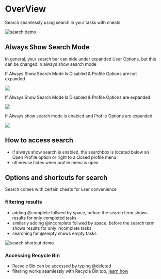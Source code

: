 # OverView
Search seamlessly using search in your tasks with cheats

![search demo](../../files/search/light-default.gif)

## Always Show Search Mode
In general, your search bar can hide under expanded User Options, but this can be changed in always show search mode

If Always Show Search Mode Is Disabled & Profile Options are not expanded


<img src="../../files/homescreen/light-default.png">



If Always Show Search Mode Is Disabled & Profile Options are expanded


<img src="../../files/userhome/light-profile-expanded.png">


If Always show search mode is enabled and Profile Options are expanded


<img src="../../files/userhome/light-ass-true.png">


## How to access search
- if always show search is enabled, the searchbox is located below an Open Profile option or right to a closed profile menu
 - otherwise hides when profile menu is open



## Options and shortcuts for search
Search comes with certain cheats for user convenience

### filtering results
- adding @complete follwed by space, before the search term shows results for only completed tasks
- similarly adding @incomplete follwed by space, before the search term shows results for only incomplete tasks
- searching for @empty shows empty tasks


![search shortcut demo](../../files/search/light-shortcut-search.gif)


### Accessing Recycle Bin
- Recycle Bin can be accessed by typing @deleted
- filtering works seamlessly with Recycle Bin too, [learn how](../recyclebin#search-in-recycle-bin)
